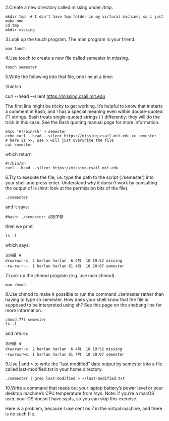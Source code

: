 2.Create a new directory called missing under /tmp.
```shell
mkdir tmp  # I don't have tmp folder in my virtural machine, so i just make one
cd tmp
mkdir missing
```

3.Look up the touch program. The man program is your friend.
```shell
man touch
```

4.Use touch to create a new file called semester in missing.
```shell
touch semester
```

5.Write the following into that file, one line at a time:

!/bin/sh

curl --head --silent https://missing.csail.mit.edu

The first line might be tricky to get working. It’s helpful to know that # starts a comment in Bash, and ! has a special meaning even within double-quoted (") strings. Bash treats single-quoted strings (') differently: they will do the trick in this case. See the Bash quoting manual page for more information.

```shell
ehco '#!/bin/sh' > semester
echo curl --head --silent https://missing.csail.mit.edu >> semester 
# here is >>, use > will just overwrite the file
cat semester
```

which return 

```
#!/bin/sh
curl --head --silent https://missing.csail.mit.edu
```

6.Try to execute the file, i.e. type the path to the script (./semester) into your shell and press enter. Understand why it doesn’t work by consulting the output of ls (hint: look at the permission 
bits of the file).

```shell
./semester
```

and it says:

```
#bash: ./semester: 权限不够
```

then we print

```shell
ls -l
```

which says:

```
总用量 4
drwxrwxr-x. 2 harlan harlan  6 4月  10 19:52 missing
-rw-rw-r--. 1 harlan harlan 61 4月  10 20:07 semester
```

7.Look up the chmod program (e.g. use man chmod).

```shell
man chmod
```

8.Use chmod to make it possible to run the command ./semester rather than having to type sh semester. How does your shell know that the file is supposed to be interpreted using sh? See this page on the shebang line for more information.
```shell
chmod 777 semester
ls -l
```
and return:
```
总用量 4
drwxrwxr-x. 2 harlan harlan  6 4月  10 19:52 missing
-rwxrwxrwx. 1 harlan harlan 61 4月  10 20:07 semester
```

9.Use | and > to write the “last modified” date output by semester into a file called last-modified.txt in your home directory.
```shell
./semester | grep last-modified > ~/last-modified.txt
```

10.Write a command that reads out your laptop battery’s power level or your desktop machine’s CPU temperature from /sys. Note: if you’re a macOS user, your OS doesn’t have sysfs, so you can skip this exercise.

Here is a problem, because I use cent os 7 in the virtual machine, and there is no such file.
